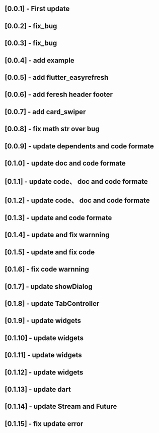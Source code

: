 ## [0.0.1] - First update

## [0.0.2] - fix_bug

## [0.0.3] - fix_bug

## [0.0.4] - add example

## [0.0.5] - add flutter_easyrefresh

## [0.0.6] - add feresh header footer

## [0.0.7] - add card_swiper

## [0.0.8] - fix math str over bug

## [0.0.9] - update dependents and code formate

## [0.1.0] - update doc and code formate

## [0.1.1] - update code、 doc and code formate

## [0.1.2] - update code、 doc and code formate

## [0.1.3] - update and code formate

## [0.1.4] - update and fix warnning

## [0.1.5] - update and fix code

## [0.1.6] - fix code warnning

## [0.1.7] - update showDialog

## [0.1.8] - update TabController

## [0.1.9] - update widgets

## [0.1.10] - update widgets

## [0.1.11] - update widgets

## [0.1.12] - update widgets

## [0.1.13] - update dart

## [0.1.14] - update Stream and Future

## [0.1.15] - fix update error
